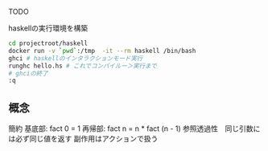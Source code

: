 TODO 

haskellの実行環境を構築

```sh
cd projectroot/haskell
docker run -v `pwd`:/tmp  -it --rm haskell /bin/bash
ghci # haskellのインタラクションモード実行
runghc hello.hs # これでコンパイルー＞実行まで
# ghciの終了
:q

```


## 概念
簡約
基底部: fact 0 = 1
再帰部: fact n = n * fact (n - 1)
参照透過性　同じ引数には必ず同じ値を返す
副作用はアクションで扱う
